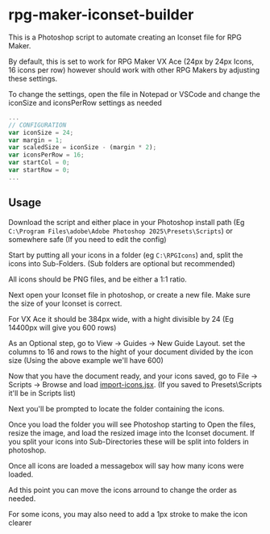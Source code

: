 # rpg-maker-iconset-builder


This is a Photoshop script to automate creating an Iconset file for RPG Maker. 

By default, this is set to work for RPG Maker VX Ace (24px by 24px Icons, 16 icons per row)  however should work with other RPG Makers by adjusting these settings.

To change the settings, open the file in Notepad or VSCode and change the iconSize and iconsPerRow settings as needed

```jsx
...
// CONFIGURATION
var iconSize = 24;
var margin = 1;
var scaledSize = iconSize - (margin * 2);
var iconsPerRow = 16;
var startCol = 0;
var startRow = 0;
...
```

## Usage

Download the script and either place in your Photoshop install path (Eg `C:\Program Files\adobe\Adobe Photoshop 2025\Presets\Scripts`) or somewhere safe (If you need to edit the config)

Start by putting all your icons in a folder (eg `C:\RPGIcons`) and, split the icons into Sub-Folders. (Sub folders are optional but recommended)

All icons should be PNG files, and be either a 1:1 ratio. 

Next open your Iconset file in photoshop, or create a new file.
Make sure the size of your Iconset is correct.

For VX Ace it should be 384px wide, with a hight divisible by 24 (Eg 14400px will give you 600 rows)

As an Optional step, go to View -> Guides -> New Guide Layout. set the columns to 16 and rows to the hight of your document divided by the icon size (Using the above example we'll have 600)

Now that you have the document ready, and your icons saved, go to File -> Scripts -> Browse and load [import-icons.jsx](import-icons.jsx). (If you saved to Presets\Scripts it'll be in Scripts list)

Next you'll be prompted to locate the folder containing the icons.

Once you load the folder you will see Photoshop starting to Open the files, resize the image, and load the resized image into the Iconset document.
If you split your icons into Sub-Directories these will be split into folders in photoshop.

Once all icons are loaded a messagebox will say how many icons were loaded.

Ad this point you can move the icons arround to change the order as needed.

For some icons, you may also need to add a 1px stroke to make the icon clearer 
